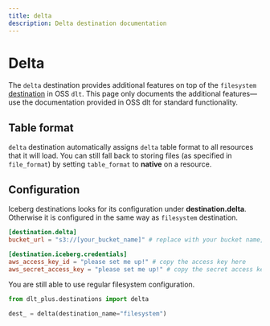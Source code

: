 ```yaml
---
title: delta
description: Delta destination documentation
---
```


# Delta

The `delta` destination provides additional features on top of the `filesystem` [destination](../../dlt-ecosystem/destinations/filesystem) in OSS `dlt`. This page only documents the additional features—use the documentation provided in OSS dlt for standard functionality.

## Table format
`delta` destination automatically assigns `delta` table format to all resources that it will load. You can still
fall back to storing files (as specified in `file_format`) by setting `table_format` to **native** on a resource.

## Configuration
Iceberg destinations looks for its configuration under **destination.delta**. Otherwise it is configured
in the same way as `filesystem` destination.

```toml
[destination.delta]
bucket_url = "s3://[your_bucket_name]" # replace with your bucket name,

[destination.iceberg.credentials]
aws_access_key_id = "please set me up!" # copy the access key here
aws_secret_access_key = "please set me up!" # copy the secret access key here
```

You are still able to use regular filesystem configuration.
```py
from dlt_plus.destinations import delta

dest_ = delta(destination_name="filesystem")
```
